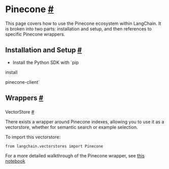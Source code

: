 


 Pinecone
 [#](#pinecone "Permalink to this headline")
=======================================================



 This page covers how to use the Pinecone ecosystem within LangChain.
It is broken into two parts: installation and setup, and then references to specific Pinecone wrappers.
 




 Installation and Setup
 [#](#installation-and-setup "Permalink to this headline")
-----------------------------------------------------------------------------------


* Install the Python SDK with
 `pip
 

 install
 

 pinecone-client`





 Wrappers
 [#](#wrappers "Permalink to this headline")
-------------------------------------------------------



### 
 VectorStore
 [#](#vectorstore "Permalink to this headline")



 There exists a wrapper around Pinecone indexes, allowing you to use it as a vectorstore,
whether for semantic search or example selection.
 



 To import this vectorstore:
 





```
from langchain.vectorstores import Pinecone

```




 For a more detailed walkthrough of the Pinecone wrapper, see
 [this notebook](../modules/indexes/vectorstores/examples/pinecone)







